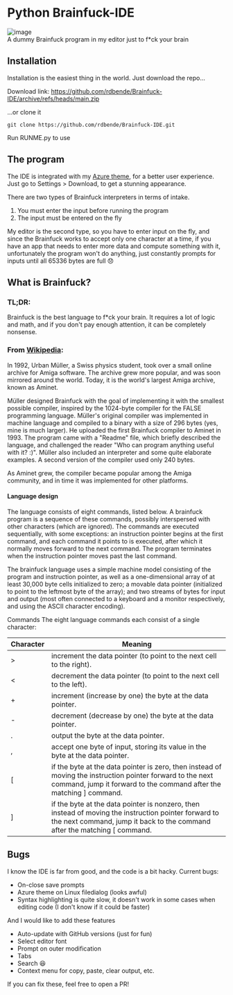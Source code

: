 # Python Brainfuck-IDE

![image](https://user-images.githubusercontent.com/77941087/116938829-a1258180-ac6b-11eb-9637-a5606492887a.png)\
A dummy Brainfuck program in my editor just to f\*ck your brain

## Installation
Installation is the easiest thing in the world. Just download the repo...

Download link: https://github.com/rdbende/Brainfuck-IDE/archive/refs/heads/main.zip

...or clone it
```
git clone https://github.com/rdbende/Brainfuck-IDE.git
```

Run RUNME.py to use


## The program

The IDE is integrated with my [Azure theme](https://github.com/rdbende/Azure-ttk-theme), for a better user experience. Just go to Settings > Download, to get a stunning appearance.

There are two types of Brainfuck interpreters in terms of intake. 
1. You must enter the input before running the program
2. The input must be entered on the fly

My editor is the second type, so you have to enter input on the fly, and since the Brainfuck works to accept only one character at a time, if you have an app that needs to enter more data and compute something with it, unfortunately the program won't do anything, just constantly prompts for inputs until all 65336 bytes are full 😞

## What is Brainfuck?

### TL;DR:
Brainfuck is the best language to f\*ck your brain. It requires a lot of logic and math, and if you don't pay enough attention, it can be completely nonsense.

### From [Wikipedia](https://en.wikipedia.org/wiki/Brainfuck):

In 1992, Urban Müller, a Swiss physics student, took over a small online archive for Amiga software. The archive grew more popular, and was soon mirrored around the world. Today, it is the world's largest Amiga archive, known as Aminet.

Müller designed Brainfuck with the goal of implementing it with the smallest possible compiler, inspired by the 1024-byte compiler for the FALSE programming language. Müller's original compiler was implemented in machine language and compiled to a binary with a size of 296 bytes (yes, mine is much larger). He uploaded the first Brainfuck compiler to Aminet in 1993. The program came with a "Readme" file, which briefly described the language, and challenged the reader "Who can program anything useful with it? :)". Müller also included an interpreter and some quite elaborate examples. A second version of the compiler used only 240 bytes.

As Aminet grew, the compiler became popular among the Amiga community, and in time it was implemented for other platforms.

#### Language design

The language consists of eight commands, listed below. A brainfuck program is a sequence of these commands, possibly interspersed with other characters (which are ignored). The commands are executed sequentially, with some exceptions: an instruction pointer begins at the first command, and each command it points to is executed, after which it normally moves forward to the next command. The program terminates when the instruction pointer moves past the last command.

The brainfuck language uses a simple machine model consisting of the program and instruction pointer, as well as a one-dimensional array of at least 30,000 byte cells initialized to zero; a movable data pointer (initialized to point to the leftmost byte of the array); and two streams of bytes for input and output (most often connected to a keyboard and a monitor respectively, and using the ASCII character encoding).

Commands
The eight language commands each consist of a single character:

Character | Meaning
-|-
\> | increment the data pointer (to point to the next cell to the right).
\< | decrement the data pointer (to point to the next cell to the left).
\+ | increment (increase by one) the byte at the data pointer.
\- | decrement (decrease by one) the byte at the data pointer.
\. | output the byte at the data pointer.
\, | accept one byte of input, storing its value in the byte at the data pointer.
\[ | if the byte at the data pointer is zero, then instead of moving the instruction pointer forward to the next command, jump it forward to the command after the matching ] command.
\] | if the byte at the data pointer is nonzero, then instead of moving the instruction pointer forward to the next command, jump it back to the command after the matching \[ command.


## Bugs
I know the IDE is far from good, and the code is a bit hacky. Current bugs:
- On-close save prompts
- Azure theme on Linux filedialog (looks awful)
- Syntax highlighting is quite slow, it doesn't work in some cases when editing code (I don't know if it could be faster)

And I would like to add these features
- Auto-update with GitHub versions (just for fun)
- Select editor font
- Prompt on outer modification
- Tabs
- Search 😆
- Context menu for copy, paste, clear output, etc.

If you can fix these, feel free to open a PR!
